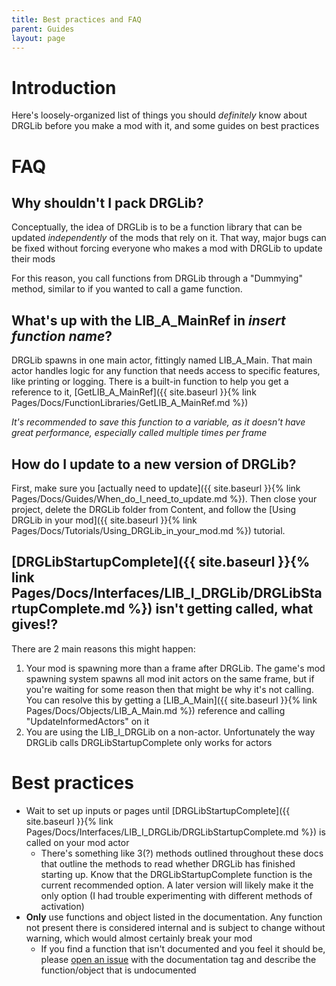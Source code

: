 ```yaml
---
title: Best practices and FAQ
parent: Guides
layout: page
---
```


# Introduction
Here's loosely-organized list of things you should *definitely* know about DRGLib before you make a mod with it, and some guides on best practices

# FAQ

## Why shouldn't I pack DRGLib?

Conceptually, the idea of DRGLib is to be a function library that can be updated *independently* of the mods that rely on it. That way, major bugs can be fixed without forcing everyone who makes a mod with DRGLib to update their mods

For this reason, you call functions from DRGLib through a "Dummying" method, similar to if you wanted to call a game function.

## What's up with the LIB_A_MainRef in *insert function name*?
DRGLib spawns in one main actor, fittingly named LIB_A_Main. That main actor handles logic for any function that needs access to specific features, like printing or logging. There is a built-in function to help you get a reference to it, [GetLIB_A_MainRef]({{ site.baseurl }}{% link Pages/Docs/FunctionLibraries/GetLIB_A_MainRef.md %})

*It's recommended to save this function to a variable, as it doesn't have great performance, especially called multiple times per frame*

## How do I update to a new version of DRGLib?
First, make sure you [actually need to update]({{ site.baseurl }}{% link Pages/Docs/Guides/When_do_I_need_to_update.md %}). Then close your project, delete the DRGLib folder from Content, and follow the [Using DRGLib in your mod]({{ site.baseurl }}{% link Pages/Docs/Tutorials/Using_DRGLib_in_your_mod.md %}) tutorial.

## [DRGLibStartupComplete]({{ site.baseurl }}{% link Pages/Docs/Interfaces/LIB_I_DRGLib/DRGLibStartupComplete.md %}) isn't getting called, what gives!?

There are 2 main reasons this might happen:
1. Your mod is spawning more than a frame after DRGLib. The game's mod spawning system spawns all mod init actors on the same frame, but if you're waiting for some reason then that might be why it's not calling. You can resolve this by getting a [LIB_A_Main]({{ site.baseurl }}{% link Pages/Docs/Objects/LIB_A_Main.md %}) reference and calling "UpdateInformedActors" on it
2. You are using the LIB_I_DRGLib on a non-actor. Unfortunately the way DRGLib calls DRGLibStartupComplete only works for actors

# Best practices

- Wait to set up inputs or pages until [DRGLibStartupComplete]({{ site.baseurl }}{% link Pages/Docs/Interfaces/LIB_I_DRGLib/DRGLibStartupComplete.md %}) is called on your mod actor
  - There's something like 3(?) methods outlined throughout these docs that outline the methods to read whether DRGLib has finished starting up. Know that the DRGLibStartupComplete function is the current recommended option. A later version will likely make it the only option (I had trouble experimenting with different methods of activation)
- **Only** use functions and object listed in the documentation. Any function not present there is considered internal and is subject to change without warning, which would almost certainly break your mod
  - If you find a function that isn't documented and you feel it should be, please [open an issue](https://github.com/SamsDRGMods/DRGLib/issues/new?template=Documentation.md) with the documentation tag and describe the function/object that is undocumented
